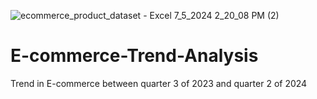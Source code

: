 ![ecommerce_product_dataset - Excel 7_5_2024 2_20_08 PM (2)](https://github.com/AdewoleK/E-commerce-Trend-Analysis/assets/159004650/2a5b627d-0270-4af9-9f37-672e9cd90475)
# E-commerce-Trend-Analysis
Trend in E-commerce between quarter 3 of 2023 and quarter 2 of 2024
